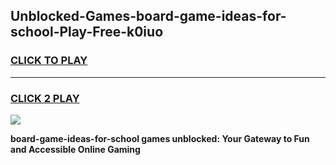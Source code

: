 
## Unblocked-Games-board-game-ideas-for-school-Play-Free-k0iuo
<h3>
<a href="https://premium76.site?title=board-game-ideas-for-school&ref=21A">CLICK TO PLAY</a></h3>
<hr>

<h3>
<a href="https://premium76.site?title=board-game-ideas-for-school&ref=21A">CLICK 2 PLAY</a>
  
</h3>

<a href="https://premium76.site?title=board-game-ideas-for-school&ref=21A"><img src="https://clearcache.store/games.png"></a>


**board-game-ideas-for-school games unblocked: Your Gateway to Fun and Accessible Online Gaming**
